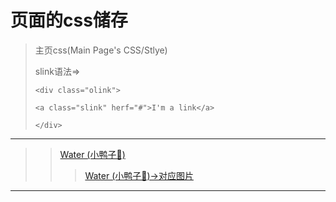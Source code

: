 # 页面的css储存
> 主页css(Main Page's CSS/Stlye)
>
>slink语法=> 
>
>`<div class="olink">`
>
>`<a class="slink" herf="#">I'm a link</a>`
>
>`</div>`
---
>> [Water (小鸭子🐤)](https://github.com/vince213/vince213.github.io/tree/master/style/water)
>>> [Water (小鸭子🐤)->对应图片](https://github.com/vince213/vince213.github.io/tree/master/stlye/water)
---
